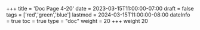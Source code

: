 +++
title = 'Doc Page 4-20'
date = 2023-03-15T11:00:00-07:00
draft = false
tags = ['red','green','blue']
lastmod = 2024-03-15T11:00:00-08:00
dateInfo = true
toc = true
type = "doc"
weight = 20
+++
weight 20